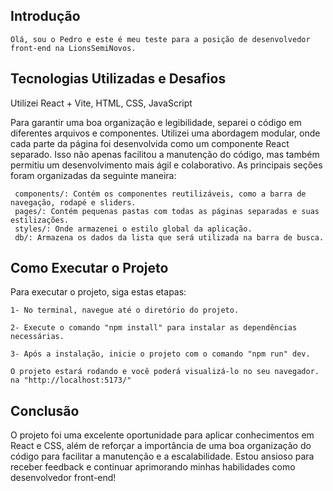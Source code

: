 ## Introdução

    Olá, sou o Pedro e este é meu teste para a posição de desenvolvedor front-end na LionsSemiNovos.

## Tecnologias Utilizadas e Desafios

Utilizei React + Vite, HTML, CSS, JavaScript

Para garantir uma boa organização e legibilidade, separei o código em diferentes arquivos e componentes. Utilizei uma abordagem modular, onde cada parte da página foi desenvolvida como um componente React separado. Isso não apenas facilitou a manutenção do código, mas     também permitiu um desenvolvimento mais ágil e colaborativo. As principais seções foram organizadas da seguinte maneira:

     components/: Contém os componentes reutilizáveis, como a barra de navegação, rodapé e sliders.
     pages/: Contém pequenas pastas com todas as páginas separadas e suas estilizações.
     styles/: Onde armazenei o estilo global da aplicação.
     db/: Armazena os dados da lista que será utilizada na barra de busca.

## Como Executar o Projeto

Para executar o projeto, siga estas etapas:

    1- No terminal, navegue até o diretório do projeto.

    2- Execute o comando "npm install" para instalar as dependências necessárias.
 
    3- Após a instalação, inicie o projeto com o comando "npm run" dev.

    O projeto estará rodando e você poderá visualizá-lo no seu navegador. na "http://localhost:5173/"

## Conclusão

O projeto foi uma excelente oportunidade para aplicar conhecimentos em React e CSS, além de reforçar a importância de uma boa organização do código para facilitar a manutenção e a escalabilidade. Estou ansioso para receber feedback e continuar aprimorando minhas           habilidades como desenvolvedor front-end!
